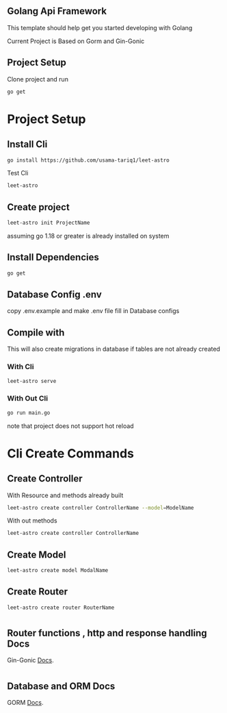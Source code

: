 ## Golang Api Framework

This template should help get you started developing with Golang

Current Project is Based on Gorm and Gin-Gonic


## Project Setup
Clone project and run
```sh
go get
```
# Project Setup
## Install Cli
```sh
go install https://github.com/usama-tariq1/leet-astro
```
Test Cli
```sh
leet-astro
```
## Create project 
```sh
leet-astro init ProjectName
```

assuming go 1.18 or greater is already installed on system

## Install Dependencies 
```sh
go get
```

## Database Config .env
copy .env.example and make .env file fill in Database configs 

## Compile with 
This will also create migrations in database if tables are not already created

### With Cli
```sh
leet-astro serve
```
### With Out Cli
```sh
go run main.go
```
note that project does not support hot reload 

# Cli Create Commands
## Create Controller 
With Resource and methods already built
```sh
leet-astro create controller ControllerName --model=ModelName
```
With out methods
```sh
leet-astro create controller ControllerName
```

## Create Model
```sh
leet-astro create model ModalName
```

## Create Router
```sh
leet-astro create router RouterName
```

#

## Router functions , http and response handling Docs
Gin-Gonic [Docs](https://github.com/gin-gonic/gin).

#
## Database and ORM Docs
GORM [Docs](https://gorm.io/docs/).


